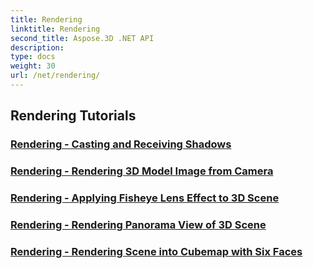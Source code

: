 ```yaml
---
title: Rendering
linktitle: Rendering
second_title: Aspose.3D .NET API
description: 
type: docs
weight: 30
url: /net/rendering/
---
```


## Rendering Tutorials
### [Rendering -  Casting and Receiving Shadows](./cast-receive-shadows/)
### [Rendering -  Rendering 3D Model Image from Camera](./render-3d-model-image/)
### [Rendering -  Applying Fisheye Lens Effect to 3D Scene](./fisheye-lens-effect-3d-scene/)
### [Rendering -  Rendering Panorama View of 3D Scene](./render-panorama-view/)
### [Rendering -  Rendering Scene into Cubemap with Six Faces](./render-scene-cubemap/)